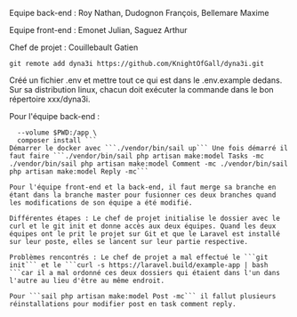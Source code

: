 Equipe back-end : Roy Nathan, Dudognon François, Bellemare Maxime

Equipe front-end : Emonet Julian, Saguez Arthur

Chef de projet : Couillebault Gatien

```git clone https://github.com/KnightOfGall/dyna3i.git
git remote add dyna3i https://github.com/KnightOfGall/dyna3i.git
```
Créé un fichier .env et mettre tout ce qui est dans le .env.example dedans. Sur sa distribution linux, chacun doit exécuter la commande dans le bon répertoire xxx/dyna3i.

Pour l'équipe back-end :

```docker run --rm --interactive --tty \
  --volume $PWD:/app \
  composer install ```
Démarrer le docker avec ```./vendor/bin/sail up``` Une fois démarré il faut faire ```./vendor/bin/sail php artisan make:model Tasks -mc ./vendor/bin/sail php artisan make:model Comment -mc ./vendor/bin/sail php artisan make:model Reply -mc```

Pour l'équipe front-end et la back-end, il faut merge sa branche en étant dans la branche master pour fusionner ces deux branches quand les modifications de son équipe a été modifié.

Différentes étapes : Le chef de projet initialise le dossier avec le curl et le git init et donne accès aux deux équipes. Quand les deux équipes ont le prit le projet sur Git et que le Laravel est installé sur leur poste, elles se lancent sur leur partie respective.

Problèmes rencontrés : Le chef de projet a mal effectué le ```git init``` et le ```curl -s https://laravel.build/example-app | bash ```car il a mal ordonné ces deux dossiers qui étaient dans l'un dans l'autre au lieu d'être au même endroit.

Pour ```sail php artisan make:model Post -mc``` il fallut plusieurs réinstallations pour modifier post en task comment reply.
